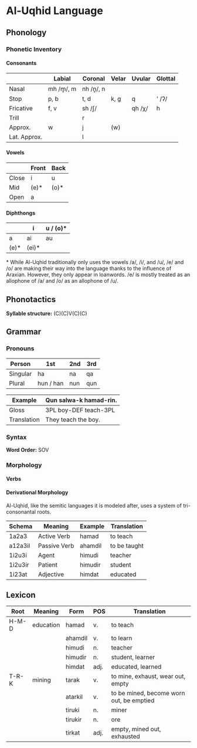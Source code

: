 # Al-Uqhid Language

## Phonology

### Phonetic Inventory

#### Consonants

|              | Labial    | Coronal   | Velar | Uvular | Glottal |
| ------------ | --------- | --------- | ----- | ------ | ------- |
| Nasal        | mh /m̥/, m | nh /n̥/, n |       |        |         |
| Stop         | p, b      | t, d      | k, g  | q      | ' /ʔ/   |
| Fricative    | f, v      | sh /ʃ/    |       | qh /χ/ | h       |
| Trill        |           | r         |       |        |         |
| Approx.      | w         | j         | (w)   |        |         |
| Lat. Approx. |           | l         |       |        |         |

#### Vowels

|       | Front | Back  |
| ----- | ----- | ----- |
| Close | i     | u     |
| Mid   | (e)\* | (o)\* |
| Open  | a     |       |

#### Diphthongs

|       | i      | u / (o)\* |
| ----- | ------ | --------- |
| a     | ai     | au        |
| (e)\* | (ei)\* |

\* While Al-Uqhid traditionally only uses the vowels /a/, /i/, and /u/, /e/ and
/o/ are making their way into the language thanks to the influence of Araxian.
However, they only appear in loanwords. /e/ is mostly treated as an allophone
of /a/ and /o/ as an allophone of /u/.

## Phonotactics

**Syllable structure:** (C)(C)V(C)(C)

## Grammar

### Pronouns

| Person   | 1st       | 2nd | 3rd |
| -------- | --------- | --- | --- |
| Singular | ha        | na  | qa  |
| Plural   | hun / han | nun | qun |

| Example     | Qun salwa-k hamad-rin. |
| ----------- | ---------------------- |
| Gloss       | 3PL boy-DEF teach-3PL  |
| Translation | They teach the boy.    |

### Syntax

**Word Order:** SOV

### Morphology

#### Verbs

#### Derivational Morphology

Al-Uqhid, like the semitic languages it is modeled after, uses a system of tri-
consonantal roots.

| Schema  | Meaning      | Example | Translation  |
| ------- | ------------ | ------- | ------------ |
| 1a2a3   | Active Verb  | hamad   | to teach     |
| a12a3il | Passive Verb | ahamdil | to be taught |
| 1i2u3i  | Agent        | himudi  | teacher      |
| 1i2u3ir | Patient      | himudir | student      |
| 1i23at  | Adjective    | himdat  | educated     |

## Lexicon

| Root  | Meaning   | Form    | POS  | Translation                              |
| ----- | --------- | ------- | ---- | ---------------------------------------- |
| H-M-D | education | hamad   | v.   | to teach                                 |
|       |           | ahamdil | v.   | to learn                                 |
|       |           | himudi  | n.   | teacher                                  |
|       |           | himudir | n.   | student, learner                         |
|       |           | himdat  | adj. | educated, learned                        |
| T-R-K | mining    | tarak   | v.   | to mine, exhaust, wear out, empty        |
|       |           | atarkil | v.   | to be mined, become worn out, be emptied |
|       |           | tiruki  | n.   | miner                                    |
|       |           | tirukir | n.   | ore                                      |
|       |           | tirkat  | adj. | empty, mined out, exhausted              |
